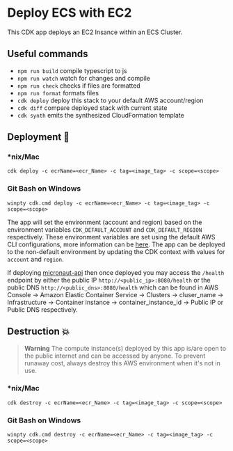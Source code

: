 # Deploy ECS with EC2

This CDK app deploys an EC2 Insance within an ECS Cluster.

## Useful commands

- `npm run build` compile typescript to js
- `npm run watch` watch for changes and compile
- `npm run check` checks if files are formatted
- `npm run format` formats files
- `cdk deploy` deploy this stack to your default AWS account/region
- `cdk diff` compare deployed stack with current state
- `cdk synth` emits the synthesized CloudFormation template

## Deployment :rocket:

### \*nix/Mac

`cdk deploy -c ecrName=<ecr_Name> -c tag=<image_tag> -c scope=<scope>`

### Git Bash on Windows

`winpty cdk.cmd deploy -c ecrName=<ecr_Name> -c tag=<image_tag> -c scope=<scope>`

The app will set the environment (account and region) based on the environment variables `CDK_DEFAULT_ACCOUNT` and `CDK_DEFAULT_REGION` respectively. These environment variables are set using the default AWS CLI configurations, more information can be [here](https://docs.aws.amazon.com/cdk/v2/guide/environments.html). The app can be deployed to the non-default environment by updating the CDK context with values for `account` and `region`.

If deploying [micronaut-api](../api/README.md) then once deployed you may access the `/health` endpoint by either the public IP `http://<public_ip>:8080/health` or the public DNS `http://<public_dns>:8080/health` which can be found in AWS Console -> Amazon Elastic Container Service -> Clusters -> cluser_name -> Infrastructure -> Container instance -> container_instance_id -> Public IP or Public DNS respectively.

## Destruction :boom:

> **Warning** The compute instance(s) deployed by this app is/are open to the public internet and can be accessed by anyone. To prevent runaway cost, always destroy this AWS environment when it's not in use.

### \*nix/Mac

`cdk destroy -c ecrName=<ecr_Name> -c tag=<image_tag> -c scope=<scope>`

### Git Bash on Windows

`winpty cdk.cmd destroy -c ecrName=<ecr_Name> -c tag=<image_tag> -c scope=<scope>`
